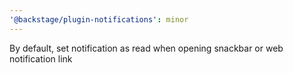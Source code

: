 ```yaml
---
'@backstage/plugin-notifications': minor
---
```


By default, set notification as read when opening snackbar or web notification link
